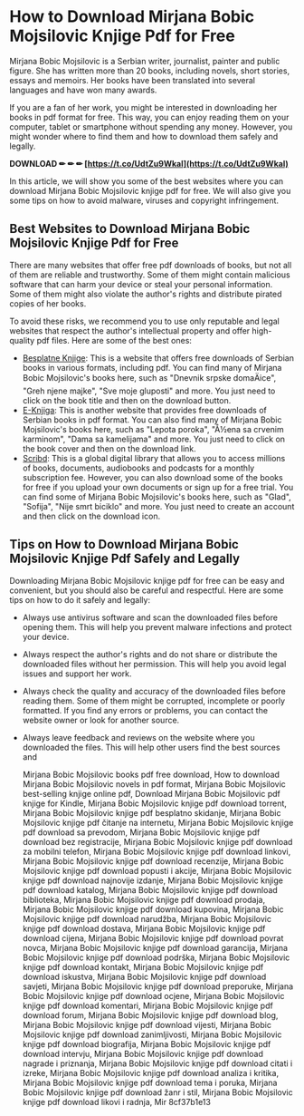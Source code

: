 # How to Download Mirjana Bobic Mojsilovic Knjige Pdf for Free
 
Mirjana Bobic Mojsilovic is a Serbian writer, journalist, painter and public figure. She has written more than 20 books, including novels, short stories, essays and memoirs. Her books have been translated into several languages and have won many awards.
 
If you are a fan of her work, you might be interested in downloading her books in pdf format for free. This way, you can enjoy reading them on your computer, tablet or smartphone without spending any money. However, you might wonder where to find them and how to download them safely and legally.
 
**DOWNLOAD ✏ ✏ ✏ [https://t.co/UdtZu9Wkal](https://t.co/UdtZu9Wkal)**


 
In this article, we will show you some of the best websites where you can download Mirjana Bobic Mojsilovic knjige pdf for free. We will also give you some tips on how to avoid malware, viruses and copyright infringement.
 
## Best Websites to Download Mirjana Bobic Mojsilovic Knjige Pdf for Free
 
There are many websites that offer free pdf downloads of books, but not all of them are reliable and trustworthy. Some of them might contain malicious software that can harm your device or steal your personal information. Some of them might also violate the author's rights and distribute pirated copies of her books.
 
To avoid these risks, we recommend you to use only reputable and legal websites that respect the author's intellectual property and offer high-quality pdf files. Here are some of the best ones:
 
- [Besplatne Knjige](https://www.besplatne-knjige.com/mirjana-bobic-mojsilovic-knjige/): This is a website that offers free downloads of Serbian books in various formats, including pdf. You can find many of Mirjana Bobic Mojsilovic's books here, such as "Dnevnik srpske domaÄice", "Greh njene majke", "Sve moje gluposti" and more. You just need to click on the book title and then on the download button.
- [E-Knjiga](https://www.e-knjiga.info/mirjana-bobic-mojsilovic/): This is another website that provides free downloads of Serbian books in pdf format. You can also find many of Mirjana Bobic Mojsilovic's books here, such as "Lepota poroka", "Å½ena sa crvenim karminom", "Dama sa kamelijama" and more. You just need to click on the book cover and then on the download link.
- [Scribd](https://www.scribd.com/search?query=Mirjana+Bobic+Mojsilovic): This is a global digital library that allows you to access millions of books, documents, audiobooks and podcasts for a monthly subscription fee. However, you can also download some of the books for free if you upload your own documents or sign up for a free trial. You can find some of Mirjana Bobic Mojsilovic's books here, such as "Glad", "Sofija", "Nije smrt biciklo" and more. You just need to create an account and then click on the download icon.

## Tips on How to Download Mirjana Bobic Mojsilovic Knjige Pdf Safely and Legally
 
Downloading Mirjana Bobic Mojsilovic knjige pdf for free can be easy and convenient, but you should also be careful and respectful. Here are some tips on how to do it safely and legally:

- Always use antivirus software and scan the downloaded files before opening them. This will help you prevent malware infections and protect your device.
- Always respect the author's rights and do not share or distribute the downloaded files without her permission. This will help you avoid legal issues and support her work.
- Always check the quality and accuracy of the downloaded files before reading them. Some of them might be corrupted, incomplete or poorly formatted. If you find any errors or problems, you can contact the website owner or look for another source.
- Always leave feedback and reviews on the website where you downloaded the files. This will help other users find the best sources and

    Mirjana Bobic Mojsilovic books pdf free download,  How to download Mirjana Bobic Mojsilovic novels in pdf format,  Mirjana Bobic Mojsilovic best-selling knjige online pdf,  Download Mirjana Bobic Mojsilovic pdf knjige for Kindle,  Mirjana Bobic Mojsilovic knjige pdf download torrent,  Mirjana Bobic Mojsilovic knjige pdf besplatno skidanje,  Mirjana Bobic Mojsilovic knjige pdf čitanje na internetu,  Mirjana Bobic Mojsilovic knjige pdf download sa prevodom,  Mirjana Bobic Mojsilovic knjige pdf download bez registracije,  Mirjana Bobic Mojsilovic knjige pdf download za mobilni telefon,  Mirjana Bobic Mojsilovic knjige pdf download linkovi,  Mirjana Bobic Mojsilovic knjige pdf download recenzije,  Mirjana Bobic Mojsilovic knjige pdf download popusti i akcije,  Mirjana Bobic Mojsilovic knjige pdf download najnovije izdanje,  Mirjana Bobic Mojsilovic knjige pdf download katalog,  Mirjana Bobic Mojsilovic knjige pdf download biblioteka,  Mirjana Bobic Mojsilovic knjige pdf download prodaja,  Mirjana Bobic Mojsilovic knjige pdf download kupovina,  Mirjana Bobic Mojsilovic knjige pdf download narudžba,  Mirjana Bobic Mojsilovic knjige pdf download dostava,  Mirjana Bobic Mojsilovic knjige pdf download cijena,  Mirjana Bobic Mojsilovic knjige pdf download povrat novca,  Mirjana Bobic Mojsilovic knjige pdf download garancija,  Mirjana Bobic Mojsilovic knjige pdf download podrška,  Mirjana Bobic Mojsilovic knjige pdf download kontakt,  Mirjana Bobic Mojsilovic knjige pdf download iskustva,  Mirjana Bobic Mojsilovic knjige pdf download savjeti,  Mirjana Bobic Mojsilovic knjige pdf download preporuke,  Mirjana Bobic Mojsilovic knjige pdf download ocjene,  Mirjana Bobic Mojsilovic knjige pdf download komentari,  Mirjana Bobic Mojsilovic knjige pdf download forum,  Mirjana Bobic Mojsilovic knjige pdf download blog,  Mirjana Bobic Mojsilovic knjige pdf download vijesti,  Mirjana Bobic Mojsilovic knjige pdf download zanimljivosti,  Mirjana Bobic Mojsilovic knjige pdf download biografija,  Mirjana Bobic Mojsilovic knjige pdf download intervju,  Mirjana Bobic Mojsilovic knjige pdf download nagrade i priznanja,  Mirjana Bobic Mojsilovic knjige pdf download citati i izreke,  Mirjana Bobic Mojsilovic knjige pdf download analiza i kritika,  Mirjana Bobic Mojsilovic knjige pdf download tema i poruka,  Mirjana Bobic Mojsilovic knjige pdf download žanr i stil,  Mirjana Bobic Mojsilovic knjige pdf download likovi i radnja,  Mir
 8cf37b1e13


